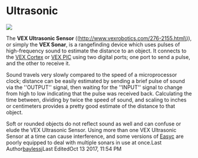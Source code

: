 # Ultrasonic

![](https://phabricator.purduesigbots.com/file/data/4fzc76ks6q5j273mqwzw/PHID-FILE-gi5xevx7y6sekffp3dua/ultrasonic_range_finder2-300x300.jpg)

The **VEX Ultrasonic Sensor** \(\([http://www.vexrobotics.com/276-2155.html\)](http://www.vexrobotics.com/276-2155.html%29)\), or simply the **VEX Sonar**, is a rangefinding device which uses pulses of high-frequency sound to estimate the distance to an object. It connects to the [VEX Cortex](/w/wiki/ee/cortex/) or [VEX PIC](/w/wiki/ee/pic/) using two digital ports; one port to send a pulse, and the other to receive it.

Sound travels very slowly compared to the speed of a microprocessor clock; distance can be easily estimated by sending a brief pulse of sound via the ''OUTPUT'' signal, then waiting for the ''INPUT'' signal to change from high to low indicating that the pulse was received back. Calculating the time between, dividing by twice the speed of sound, and scaling to inches or centimeters provides a pretty good estimate of the distance to that object.

Soft or rounded objects do not reflect sound as well and can confuse or elude the VEX Ultrasonic Sensor. Using more than one VEX Ultrasonic Sensor at a time can cause interference, and some versions of [Easyc](/w/wiki/cs/easyc/) are poorly equipped to deal with multiple sonars in use at once.Last Author[baylessj](/p/baylessj/)Last EditedOct 13 2017, 11:54 PM

